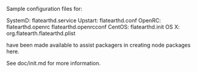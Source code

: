 Sample configuration files for:

SystemD: flatearthd.service
Upstart: flatearthd.conf
OpenRC:  flatearthd.openrc
         flatearthd.openrcconf
CentOS:  flatearthd.init
OS X:    org.flatearth.flatearthd.plist

have been made available to assist packagers in creating node packages here.

See doc/init.md for more information.
